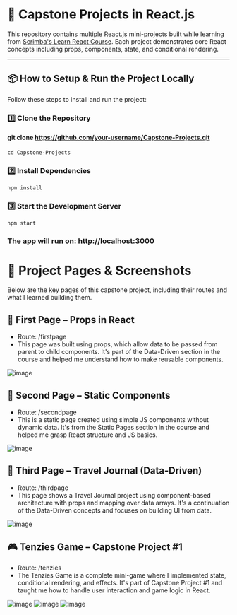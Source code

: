 # 🚀 Capstone Projects in React.js

This repository contains multiple React.js mini-projects built while learning from [Scrimba's Learn React Course](https://scrimba.com/learn/learnreact). Each project demonstrates core React concepts including props, components, state, and conditional rendering.

---

## 📦 How to Setup & Run the Project Locally

Follow these steps to install and run the project:

### 1️⃣ Clone the Repository

#### git clone https://github.com/your-username/Capstone-Projects.git
    cd Capstone-Projects

### 2️⃣ Install Dependencies
    npm install

### 3️⃣ Start the Development Server
    npm start

### The app will run on: http://localhost:3000

# 📸 Project Pages & Screenshots
Below are the key pages of this capstone project, including their routes and what I learned building them.

## 📍 First Page – Props in React
- Route: /firstpage
- This page was built using props, which allow data to be passed from parent to child components. It's part of the Data-Driven section in the course and helped me understand how to make reusable components.

![image](https://github.com/user-attachments/assets/9dda5bd6-e349-4ada-bbad-5b7e02bbc192)


## 📍 Second Page – Static Components
- Route: /secondpage
- This is a static page created using simple JS components without dynamic data. It's from the Static Pages section in the course and helped me grasp React structure and JS basics.

![image](https://github.com/user-attachments/assets/e57e5e62-9d02-4a98-8c61-82ac6ce60b1e)


## 📍 Third Page – Travel Journal (Data-Driven)
- Route: /thirdpage
- This page shows a Travel Journal project using component-based architecture with props and mapping over data arrays. It's a continuation of the Data-Driven concepts and focuses on building UI from data.

![image](https://github.com/user-attachments/assets/9f9c3304-8de6-4ef6-926e-e36fd11cad09)


## 🎮 Tenzies Game – Capstone Project #1
- Route: /tenzies
- The Tenzies Game is a complete mini-game where I implemented state, conditional rendering, and effects. It's part of Capstone Project #1 and taught me how to handle user interaction and game logic in React.

![image](https://github.com/user-attachments/assets/f2fd6071-0c6f-4d7b-8a21-929062664f73)
![image](https://github.com/user-attachments/assets/f56c3373-8146-4f3b-bfef-b26193bec6c4)
![image](https://github.com/user-attachments/assets/a8c4d850-be5e-4671-9d72-62d62577bcdf)





